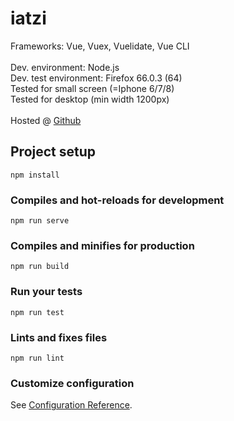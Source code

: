 # iatzi
Frameworks: Vue, Vuex, Vuelidate, Vue CLI<br>
<br>
Dev. environment: Node.js<br>
Dev. test environment: Firefox 66.0.3 (64)<br>
Tested for small screen (=Iphone 6/7/8)<br>
Tested for desktop (min width 1200px)<br>
<br>
Hosted @ <a href="https://zyperior.github.io" target="_blank">Github</a>


## Project setup
```
npm install
```

### Compiles and hot-reloads for development
```
npm run serve
```

### Compiles and minifies for production
```
npm run build
```

### Run your tests
```
npm run test
```

### Lints and fixes files
```
npm run lint
```

### Customize configuration
See [Configuration Reference](https://cli.vuejs.org/config/).
